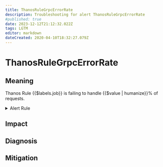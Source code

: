 ```yaml
---
title: ThanosRuleGrpcErrorRate
description: Troubleshooting for alert ThanosRuleGrpcErrorRate
#published: true
date: 2023-12-12T21:12:32.022Z
tags: LGTM
editor: markdown
dateCreated: 2020-04-10T18:32:27.079Z
---
```


# ThanosRuleGrpcErrorRate

## Meaning
[//]: # "Short paragraph that explains what the alert means"
Thanos Rule {{$labels.job}} is failing to handle {{$value | humanize}}% of requests.

<details>
  <summary>Alert Rule</summary>

  ```yaml
alert: ThanosRuleGrpcErrorRate
expr: (sum by (job, instance) (rate(grpc_server_handled_total{grpc_code=~"Unknown|ResourceExhausted|Internal|Unavailable|DataLoss|DeadlineExceeded", job=~".*thanos-rule.*"}[5m]))/  sum by (job, instance) (rate(grpc_server_started_total{job=~".*thanos-rule.*"}[5m])) * 100 > 5)
for: 5m
labels:
    severity: warning
annotations:
    summary: Thanos Rule Grpc Error Rate (instance {{ $labels.instance }})
    description: |-
        Thanos Rule {{$labels.job}} is failing to handle {{$value | humanize}}% of requests.
          VALUE = {{ $value }}
          LABELS = {{ $labels }}
    runbook: https://github.com/srerun/prometheus-alerts/content/runbooks/ThanosRuleGrpcErrorRate

  ```
</details>


## Impact
[//]: # "What could / will happen if the alert is not addressed"



## Diagnosis
[//]: # "Steps to take to identify the cause of the problem"



## Mitigation
[//]: # "The steps necessary to resolve the alert"
